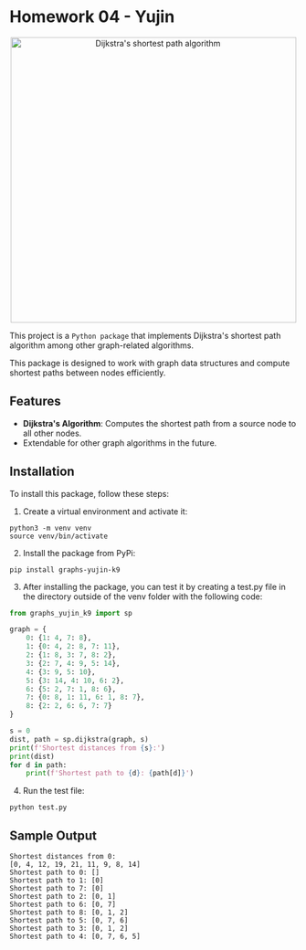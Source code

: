 # Homework 04 - Yujin 
<p align="center">
<img width="500" alt="Dijkstra's shortest path algorithm" src="https://github.com/user-attachments/assets/bbf3d505-2ee3-4bb3-8a5c-a6cd02a469ea">
</p>

This project is a `Python package` that implements Dijkstra's shortest path algorithm among other graph-related algorithms. 

This package is designed to work with graph data structures and compute shortest paths between nodes efficiently.

## Features

- **Dijkstra's Algorithm**: Computes the shortest path from a source node to all other nodes.
- Extendable for other graph algorithms in the future.

## Installation

To install this package, follow these steps:

1. Create a virtual environment and activate it:

```
python3 -m venv venv
source venv/bin/activate
```

2. Install the package from PyPi:

```
pip install graphs-yujin-k9
```

3. After installing the package, you can test it by creating a test.py file in the directory outside of the venv folder with the following code:

```python
from graphs_yujin_k9 import sp

graph = {
    0: {1: 4, 7: 8},
    1: {0: 4, 2: 8, 7: 11},
    2: {1: 8, 3: 7, 8: 2},
    3: {2: 7, 4: 9, 5: 14},
    4: {3: 9, 5: 10},
    5: {3: 14, 4: 10, 6: 2},
    6: {5: 2, 7: 1, 8: 6},
    7: {0: 8, 1: 11, 6: 1, 8: 7},
    8: {2: 2, 6: 6, 7: 7}
}

s = 0  
dist, path = sp.dijkstra(graph, s)
print(f'Shortest distances from {s}:')
print(dist)
for d in path:
    print(f'Shortest path to {d}: {path[d]}')
```

4. Run the test file:

```
python test.py
```

## Sample Output

```
Shortest distances from 0:
[0, 4, 12, 19, 21, 11, 9, 8, 14]
Shortest path to 0: []
Shortest path to 1: [0]
Shortest path to 7: [0]
Shortest path to 2: [0, 1]
Shortest path to 6: [0, 7]
Shortest path to 8: [0, 1, 2]
Shortest path to 5: [0, 7, 6]
Shortest path to 3: [0, 1, 2]
Shortest path to 4: [0, 7, 6, 5]
```
